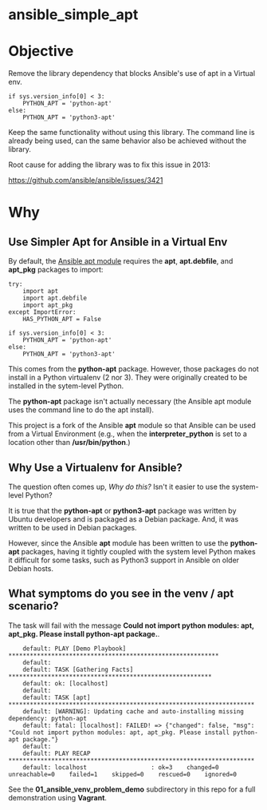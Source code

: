 # ansible_simple_apt

# Objective

Remove the library dependency that blocks Ansible's use of apt in a
Virtual env.

```
if sys.version_info[0] < 3:
    PYTHON_APT = 'python-apt'
else:
    PYTHON_APT = 'python3-apt'
```

Keep the same functionality without using this library. The command line is
already being used, can the same behavior also be achieved without the library.

Root cause for adding the library was to fix this issue in 2013:

https://github.com/ansible/ansible/issues/3421



# Why

## Use Simpler Apt for Ansible in a Virtual Env

By default, the [Ansible apt
module](https://docs.ansible.com/ansible/latest/modules/apt_module.html)
requires the **apt**, **apt.debfile**, and **apt_pkg** packages to import:

```HAS_PYTHON_APT = True
try:
    import apt
    import apt.debfile
    import apt_pkg
except ImportError:
    HAS_PYTHON_APT = False

if sys.version_info[0] < 3:
    PYTHON_APT = 'python-apt'
else:
    PYTHON_APT = 'python3-apt'
```
    
This comes from the **python-apt** package. However, those packages do not
install in a Python virtualenv (2 nor 3). They were originally created to be
installed in the sytem-level Python.

The **python-apt** package isn't actually necessary (the Ansible apt module
uses the command line to do the apt install).

This project is a fork of the Ansible **apt** module so that Ansible can be
used from a Virtual Environment (e.g., when the **interpreter_python** is set
to a location other than **/usr/bin/python**.)

## Why Use a Virtualenv for Ansible?

The question often comes up, *Why do this?* Isn't it easier to use the
system-level Python? 

It is true that the **python-apt** or **python3-apt** package was written by
Ubuntu developers and is packaged as a Debian package. And, it was written to
be used in Debian packages.

However, since the Ansible **apt** module has been written to use the
**python-apt** packages, having it tightly coupled with the system level Python
makes it difficult for some tasks, such as Python3 support in Ansible on older
Debian hosts.


## What symptoms do you see in the venv / apt scenario?

The task will fail with the message **Could not import python modules: apt,
apt_pkg. Please install python-apt package.**.

```
    default: PLAY [Demo Playbook] ***********************************************************
    default:
    default: TASK [Gathering Facts] *********************************************************
    default: ok: [localhost]
    default:
    default: TASK [apt] *********************************************************************
    default: [WARNING]: Updating cache and auto-installing missing dependency: python-apt
    default: fatal: [localhost]: FAILED! => {"changed": false, "msg": "Could not import python modules: apt, apt_pkg. Please install python-apt package."}
    default:
    default: PLAY RECAP *********************************************************************
    default: localhost                  : ok=3    changed=0    unreachable=0    failed=1    skipped=0    rescued=0    ignored=0
```

See the **01_ansible_venv_problem_demo** subdirectory in this repo for a full
demonstration using **Vagrant**.

